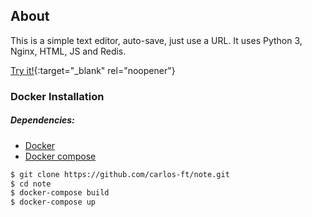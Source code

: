 ## About

This is a simple text editor, auto-save, just use a URL. It uses Python 3, Nginx, HTML, JS and Redis.

[Try it!](http://note.rhavena.com){:target="_blank" rel="noopener"}

<h3>Docker Installation</h3>
<h4>
	<h5>Dependencies:</h5>
	<ul>
		<li><a href="https://www.docker.com" target="_blank">Docker</a></li>
		<li><a href="https://docs.docker.com/compose" target="_blank">Docker compose</a></li>
	</ul>
</h4>

```sh
$ git clone https://github.com/carlos-ft/note.git
$ cd note
$ docker-compose build
$ docker-compose up
```